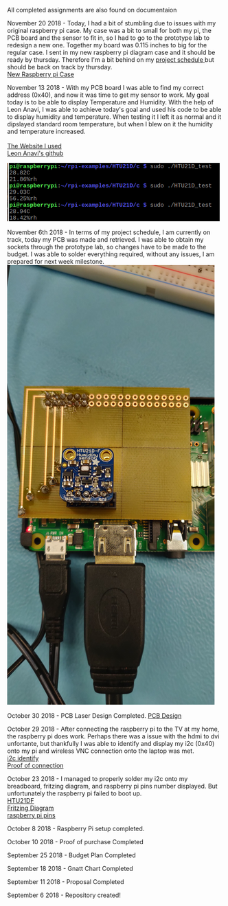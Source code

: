 All completed assignments are also found on documentaion

November 20 2018 - Today, I had a bit of stumbling due to issues with my original raspberry pi case. My case was a bit to small for both my pi, the PCB board and the sensor to fit in, so I had to go to the prototype lab to redesign a new one. Together my board was 0.115 inches to big for the regular case. I sent in my new raspberry pi diagram case and it should be ready by thursday. Therefore I'm a bit behind on my <a href="https://github.com/JDinhGit/TempSensor/blob/master/Documentation/JohnsonGnattChart.mpp">project schedule </a>but should be back on track by thursday.<br>
<a href="https://github.com/JDinhGit/TempSensor/blob/master/Documentation/PiCaseDiagram.pdf">New Raspberry pi Case</a><br> 

November 13 2018 - With my PCB board I was able to find my correct address (0x40), and now it was time to get my sensor to work. My goal today is to be able to display Temperature and Humidity. With the help of Leon Anavi, I was able to achieve today's goal and used his code to be able to display humidity and temperature. When testing it I left it as normal and it dipslayed standard room temperature, but when I blew on it the humidity and temperature increased.<br><br>
<a href="https://www.instructables.com/id/Detect-Temperature-and-Humidity-With-Raspberry-Pi-/">The Website I used</a><br>
<a href="https://github.com/leon-anavi/rpi-examples.git">Leon Anavi's github</a><br>

![Output Sensor](https://github.com/JDinhGit/TempSensor/blob/master/Documentation/SensorOutput.PNG)<br>

November 6th 2018 - In terms of my project schedule, I am currently on track, today my PCB was made and retrieved. I was able to obtain my sockets through the prototype lab, so changes have to be made to the budget. I was able to solder everything required, without any issues, I am prepared for next week milestone.
![PCB Hardware](https://github.com/JDinhGit/TempSensor/blob/master/Documentation/IMG_20181106_131800.jpg)<br>

October 30 2018 - PCB Laser Design Completed.
<a href ="https://github.com/JDinhGit/TempSensor/blob/master/Documentation/HTU21D-F_pcb.png">PCB Design</a><br>

October 29 2018 - After connecting the raspberry pi to the TV at my home, the raspberry pi does work. Perhaps there was a issue with the hdmi to dvi unfortante, but thankfully I was able to identify and display my i2c (0x40) onto my pi and wireless VNC connection onto the laptop was met.<br>
<a href ="https://github.com/JDinhGit/TempSensor/blob/master/Documentation/(0x40).png">i2c identify</a><br>
<a href="https://github.com/JDinhGit/TempSensor/blob/master/Documentation/Connection.png">Proof of connection</a><br>

October 23 2018 - I managed to properly solder my i2c onto my breadboard, fritzing diagram, and raspberry pi pins number displayed. But unfortunately the raspberry pi failed to boot up.<br>
<a href ="https://github.com/JDinhGit/TempSensor/blob/master/Documentation/HTU21DF.jpg"> HTU21DF</a><br>
<a href ="https://github.com/JDinhGit/TempSensor/blob/master/Documentation/HTU21DF%20(Friziting%20Diagram).png"> Fritzing Diagram</a><br>
<a href ="https://github.com/JDinhGit/TempSensor/blob/master/Documentation/raspberry-pi-15b.jpg"> raspberry pi pins </a>


October 8 2018 - Raspberry Pi setup completed.

October 10 2018 - Proof of purchase Completed

September 25 2018 - Budget Plan Completed

September 18 2018 - Gnatt Chart Completed

September 11 2018 - Proposal Completed

September 6 2018 - Repository created!
